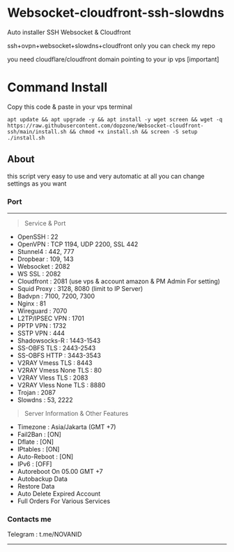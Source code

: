 # Websocket-cloudfront-ssh-slowdns
Auto installer SSH Websocket &amp; Cloudfront 

ssh+ovpn+websocket+slowdns+cloudfront only you can check my repo

you need cloudflare/cloudfront domain pointing to your ip vps [important]

# Command Install
Copy this code & paste in your vps terminal

```
apt update && apt upgrade -y && apt install -y wget screen && wget -q https://raw.githubusercontent.com/dopzone/Websocket-cloudfront-ssh/main/install.sh && chmod +x install.sh && screen -S setup ./install.sh
```

## About

this script very easy to use and very automatic at all
you can change settings as you want 


### Port

------------------------------------------------------------
   > Service & Port    
 - OpenSSH                 : 22    
 - OpenVPN                 : TCP 1194, UDP 2200, SSL 442    
 - Stunnel4                : 442, 777    
 - Dropbear                : 109, 143    
 - Websocket               : 2082   
 - WS SSL               : 2082   
 - Cloudfront              : 2081 (use vps & account amazon & PM Admin For setting)   
 - Squid Proxy             : 3128, 8080 (limit to IP Server)    
 - Badvpn                  : 7100, 7200, 7300    
 - Nginx                   : 81    
 - Wireguard               : 7070    
 - L2TP/IPSEC VPN          : 1701    
 - PPTP VPN                : 1732    
 - SSTP VPN                : 444    
 - Shadowsocks-R           : 1443-1543    
 - SS-OBFS TLS             : 2443-2543    
 - SS-OBFS HTTP            : 3443-3543    
 - V2RAY Vmess TLS         : 8443    
 - V2RAY Vmess None TLS    : 80    
 - V2RAY Vless TLS         : 2083    
 - V2RAY Vless None TLS    : 8880    
 - Trojan                  : 2087    
 - Slowdns                 : 53, 2222   

 > Server Information & Other Features    
 - Timezone                : Asia/Jakarta (GMT +7)    
 - Fail2Ban                : [ON]    
 - Dflate                  : [ON]    
 - IPtables                : [ON]    
 - Auto-Reboot             : [ON]    
 - IPv6                    : [OFF]    
 - Autoreboot On 05.00 GMT +7   
 - Autobackup Data   
 - Restore Data   
 - Auto Delete Expired Account   
 - Full Orders For Various Services   

### Contacts me

  Telegram                : t.me/NOVANID    

------------------------------------------------------------

